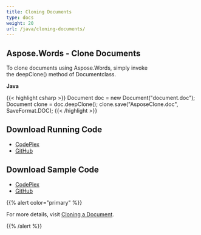```yaml
---
title: Cloning Documents
type: docs
weight: 20
url: /java/cloning-documents/
---
```


## **Aspose.Words - Clone Documents**
To clone documents using Aspose.Words, simply invoke the deepClone() method of Documentclass.

**Java**

{{< highlight csharp >}}
Document doc = new Document("document.doc");
Document clone = doc.deepClone();
clone.save("AsposeClone.doc", SaveFormat.DOC);
{{< /highlight >}}
## **Download Running Code**
- [CodePlex](https://aspose-wordsjavadocx4j.codeplex.com/releases/view/618874)
- [GitHub](https://github.com/aspose-words/Aspose.Words-for-Java/releases/tag/Aspose.Words_Java_for_Docx4j-v1.0.0)
## **Download Sample Code**
- [CodePlex](https://aspose-wordsjavadocx4j.codeplex.com/SourceControl/latest#src/main/java/com/aspose/words/examples/asposefeatures/documents/clonedocuments/AsposeCloneDoc.java)
- [GitHub](https://github.com/aspose-words/Aspose.Words-for-Java/tree/master/Plugins/Aspose.Words-for-Java_for_Docx4j/src/main/java/com/aspose/words/examples/asposefeatures/documents/clonedocuments/AsposeCloneDoc.java)

{{% alert color="primary" %}} 

For more details, visit [Cloning a Document](/words/java/working-with-document/#workingwithdocument-cloningadocument).

{{% /alert %}}
